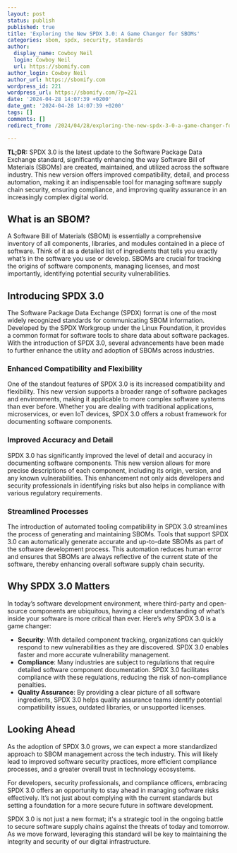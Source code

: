 ```yaml
---
layout: post
status: publish
published: true
title: 'Exploring the New SPDX 3.0: A Game Changer for SBOMs'
categories: sbom, spdx, security, standards
author:
  display_name: Cowboy Neil
  login: Cowboy Neil
  url: https://sbomify.com
author_login: Cowboy Neil
author_url: https://sbomify.com
wordpress_id: 221
wordpress_url: https://sbomify.com/?p=221
date: '2024-04-28 14:07:39 +0200'
date_gmt: '2024-04-28 14:07:39 +0200'
tags: []
comments: []
redirect_from: /2024/04/28/exploring-the-new-spdx-3-0-a-game-changer-for-sboms/

---
```


**TL;DR:** SPDX 3.0 is the latest update to the Software Package Data Exchange standard, significantly enhancing the way Software Bill of Materials (SBOMs) are created, maintained, and utilized across the software industry. This new version offers improved compatibility, detail, and process automation, making it an indispensable tool for managing software supply chain security, ensuring compliance, and improving quality assurance in an increasingly complex digital world.

## What is an SBOM?

A Software Bill of Materials (SBOM) is essentially a comprehensive inventory of all components, libraries, and modules contained in a piece of software. Think of it as a detailed list of ingredients that tells you exactly what’s in the software you use or develop. SBOMs are crucial for tracking the origins of software components, managing licenses, and most importantly, identifying potential security vulnerabilities.

## Introducing SPDX 3.0

The Software Package Data Exchange (SPDX) format is one of the most widely recognized standards for communicating SBOM information. Developed by the SPDX Workgroup under the Linux Foundation, it provides a common format for software tools to share data about software packages. With the introduction of SPDX 3.0, several advancements have been made to further enhance the utility and adoption of SBOMs across industries.

### Enhanced Compatibility and Flexibility

One of the standout features of SPDX 3.0 is its increased compatibility and flexibility. This new version supports a broader range of software packages and environments, making it applicable to more complex software systems than ever before. Whether you are dealing with traditional applications, microservices, or even IoT devices, SPDX 3.0 offers a robust framework for documenting software components.

### Improved Accuracy and Detail

SPDX 3.0 has significantly improved the level of detail and accuracy in documenting software components. This new version allows for more precise descriptions of each component, including its origin, version, and any known vulnerabilities. This enhancement not only aids developers and security professionals in identifying risks but also helps in compliance with various regulatory requirements.

### Streamlined Processes

The introduction of automated tooling compatibility in SPDX 3.0 streamlines the process of generating and maintaining SBOMs. Tools that support SPDX 3.0 can automatically generate accurate and up-to-date SBOMs as part of the software development process. This automation reduces human error and ensures that SBOMs are always reflective of the current state of the software, thereby enhancing overall software supply chain security.

## Why SPDX 3.0 Matters

In today’s software development environment, where third-party and open-source components are ubiquitous, having a clear understanding of what’s inside your software is more critical than ever. Here’s why SPDX 3.0 is a game changer:

- **Security**: With detailed component tracking, organizations can quickly respond to new vulnerabilities as they are discovered. SPDX 3.0 enables faster and more accurate vulnerability management.
- **Compliance**: Many industries are subject to regulations that require detailed software component documentation. SPDX 3.0 facilitates compliance with these regulations, reducing the risk of non-compliance penalties.
- **Quality Assurance**: By providing a clear picture of all software ingredients, SPDX 3.0 helps quality assurance teams identify potential compatibility issues, outdated libraries, or unsupported licenses.

## Looking Ahead

As the adoption of SPDX 3.0 grows, we can expect a more standardized approach to SBOM management across the tech industry. This will likely lead to improved software security practices, more efficient compliance processes, and a greater overall trust in technology ecosystems.

For developers, security professionals, and compliance officers, embracing SPDX 3.0 offers an opportunity to stay ahead in managing software risks effectively. It’s not just about complying with the current standards but setting a foundation for a more secure future in software development.

SPDX 3.0 is not just a new format; it's a strategic tool in the ongoing battle to secure software supply chains against the threats of today and tomorrow. As we move forward, leveraging this standard will be key to maintaining the integrity and security of our digital infrastructure.
